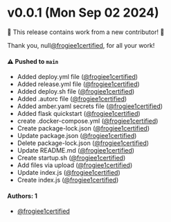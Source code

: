# v0.0.1 (Mon Sep 02 2024)

:tada: This release contains work from a new contributor! :tada:

Thank you, null[@frogiee1certified](https://github.com/frogiee1certified), for all your work!

#### ⚠️ Pushed to `main`

- Added deploy.yml file ([@frogiee1certified](https://github.com/frogiee1certified))
- Added release.yml file ([@frogiee1certified](https://github.com/frogiee1certified))
- Added deploy.sh file ([@frogiee1certified](https://github.com/frogiee1certified))
- Added .autorc file ([@frogiee1certified](https://github.com/frogiee1certified))
- Added amber.yaml secrets file ([@frogiee1certified](https://github.com/frogiee1certified))
- Added flask quickstart ([@frogiee1certified](https://github.com/frogiee1certified))
- create .docker-compose.yml ([@frogiee1certified](https://github.com/frogiee1certified))
- Create package-lock.json ([@frogiee1certified](https://github.com/frogiee1certified))
- Update package.json ([@frogiee1certified](https://github.com/frogiee1certified))
- Delete package-lock.json ([@frogiee1certified](https://github.com/frogiee1certified))
- Update README.md ([@frogiee1certified](https://github.com/frogiee1certified))
- Create startup.sh ([@frogiee1certified](https://github.com/frogiee1certified))
- Add files via upload ([@frogiee1certified](https://github.com/frogiee1certified))
- Update index.js ([@frogiee1certified](https://github.com/frogiee1certified))
- Create index.js ([@frogiee1certified](https://github.com/frogiee1certified))

#### Authors: 1

- [@frogiee1certified](https://github.com/frogiee1certified)
